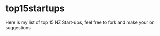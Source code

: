# top15startups
Here is my list of top 15 NZ Start-ups, feel free to fork and make your on suggestions
